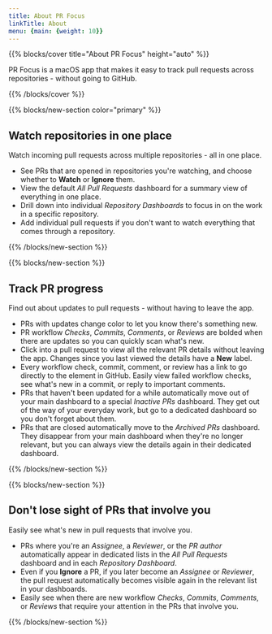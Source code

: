 ```yaml
---
title: About PR Focus
linkTitle: About
menu: {main: {weight: 10}}
---
```


{{% blocks/cover title="About PR Focus" height="auto" %}}

PR Focus is a macOS app that makes it easy to track pull requests across repositories - without going to GitHub.

{{% /blocks/cover %}}

{{% blocks/new-section color="primary" %}}

## Watch repositories in one place

Watch incoming pull requests across multiple repositories - all in one place.

* See PRs that are opened in repositories you're watching, and choose whether to **Watch** or **Ignore** them.
* View the default *All Pull Requests* dashboard for a summary view of everything in one place.
* Drill down into individual *Repository Dashboards* to focus in on the work in a specific repository.
* Add individual pull requests if you don't want to watch everything that comes through a repository.

{{% /blocks/new-section %}}

{{% blocks/new-section %}}

## Track PR progress

Find out about updates to pull requests - without having to leave the app.

* PRs with updates change color to let you know there's something new.
* PR workflow *Checks*, *Commits*, *Comments*, or *Reviews* are bolded when there are updates so you can quickly scan what's new.
* Click into a pull request to view all the relevant PR details without leaving the app. Changes since you last viewed the details have a **New** label.
* Every workflow check, commit, comment, or review has a link to go directly to the element in GitHub. Easily view failed workflow checks, see what's new in a commit, or reply to important comments.
* PRs that haven't been updated for a while automatically move out of your main dashboard to a special *Inactive PRs* dashboard. They get out of the way of your everyday work, but go to a dedicated dashboard so you don't forget about them.
* PRs that are closed automatically move to the *Archived PRs* dashboard. They disappear from your main dashboard when they're no longer relevant, but you can always view the details again in their dedicated dashboard.

{{% /blocks/new-section %}}

{{% blocks/new-section %}}

## Don't lose sight of PRs that involve you

Easily see what's new in pull requests that involve you.

* PRs where you're an *Assignee*, a *Reviewer*, or the *PR author* automatically appear in dedicated lists in the *All Pull Requests* dashboard and in each *Repository Dashboard*.
* Even if you **Ignore** a PR, if you later become an *Assignee* or *Reviewer*, the pull request automatically becomes visible again in the relevant list in your dashboards.
* Easily see when there are new workflow *Checks*, *Commits*, *Comments*, or *Reviews* that require your attention in the PRs that involve you.

{{% /blocks/new-section %}}